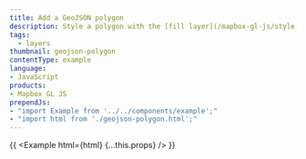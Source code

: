 ```yaml
---
title: Add a GeoJSON polygon
description: Style a polygon with the [fill layer](/mapbox-gl-js/style-spec#layers-fill) type.
tags:
  - layers
thumbnail: geojson-polygon
contentType: example
language:
- JavaScript
products:
- Mapbox GL JS
prependJs:
- "import Example from '../../components/example';"
- "import html from './geojson-polygon.html';"
---
```


{{ <Example html={html} {...this.props} /> }}
